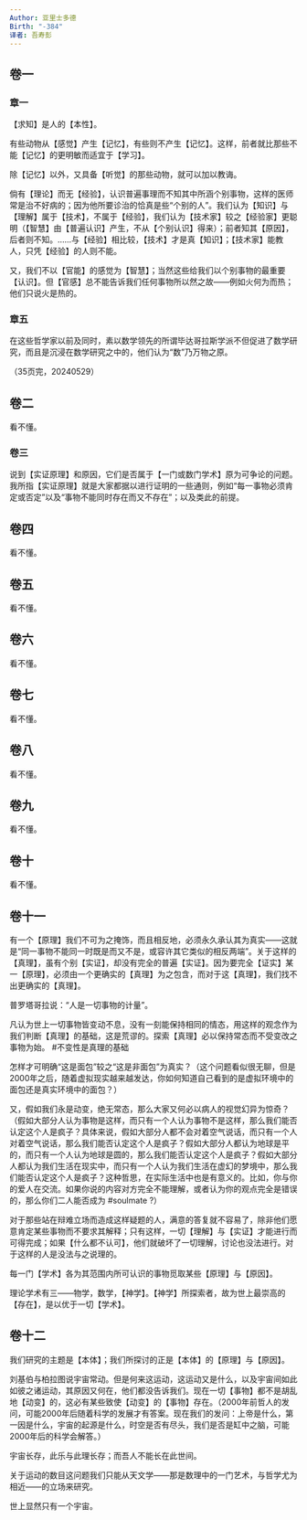 ```yaml
---
Author: 亚里士多德
Birth: "-384"
译者: 吾寿彭
---
```

## 卷一

### 章一

【求知】是人的【本性】。

有些动物从【感觉】产生【记忆】，有些则不产生【记忆】。这样，前者就比那些不能【记忆】的更明敏而适宜于【学习】。

除【记忆】以外，又具备【听觉】的那些动物，就可以加以教诲。

倘有【理论】而无【经验】，认识普遍事理而不知其中所涵个别事物，这样的医师常是治不好病的；因为他所要诊治的恰真是些“个别的人”。我们认为【知识】与【理解】属于【技术】，不属于【经验】，我们认为【技术家】较之【经验家】更聪明（【智慧】由【普遍认识】产生，不从【个别认识】得来）；前者知其【原因】，后者则不知。……与【经验】相比较，【技术】才是真【知识】；【技术家】能教人，只凭【经验】的人则不能。

又，我们不以【官能】的感觉为【智慧】；当然这些给我们以个别事物的最重要【认识】。但【官感】总不能告诉我们任何事物所以然之故——例如火何为而热；他们只说火是热的。

### 章五

在这些哲学家以前及同时，素以数学领先的所谓毕达哥拉斯学派不但促进了数学研究，而且是沉浸在数学研究之中的，他们认为“数”乃万物之原。

（35页完，20240529）

## 卷二

看不懂。

### 卷三

说到【实证原理】和原因，它们是否属于【一门或数门学术】原为可争论的问题。我所指【实证原理】就是大家都据以进行证明的一些通则，例如“每一事物必须肯定或否定”以及“事物不能同时存在而又不存在”；以及类此的前提。

## 卷四

看不懂。

## 卷五

看不懂。

## 卷六

看不懂。

## 卷七

看不懂。

## 卷八

看不懂。

## 卷九

看不懂。

## 卷十

看不懂。

## 卷十一

有一个【原理】我们不可为之掩饰，而且相反地，必须永久承认其为真实——这就是“同一事物不能同一时既是而又不是，或容许其它类似的相反两端”。关于这样的【真理】，虽有个别【实证】，却没有完全的普遍【实证】。因为要完全【证实】某一【原理】，必须由一个更确实的【真理】为之包含，而对于这【真理】，我们找不出更确实的【真理】。

普罗塔哥拉说：“人是一切事物的计量”。

凡认为世上一切事物皆变动不息，没有一刻能保持相同的情态，用这样的观念作为我们判断【真理】的基础，这是荒谬的。探索【真理】必以保持常态而不受变改之事物为始。 #不变性是真理的基础

怎样才可明确“这是面包”较之“这是非面包”为真实？（这个问题看似很无聊，但是2000年之后，随着虚拟现实越来越发达，你如何知道自己看到的是虚拟环境中的面包还是真实环境中的面包？）

又，假如我们永是动变，绝无常态，那么大家又何必以病人的视觉幻异为惊奇？（假如大部分人认为事物是这样，而只有一个人认为事物不是这样，那么我们能否认定这个人是疯子？具体来说，假如大部分人都不会对着空气说话，而只有一个人对着空气说话，那么我们能否认定这个人是疯子？假如大部分人都认为地球是平的，而只有一个人认为地球是圆的，那么我们能否认定这个人是疯子？假如大部分人都认为我们生活在现实中，而只有一个人认为我们生活在虚幻的梦境中，那么我们能否认定这个人是疯子？这种哲思，在实际生活中也是有意义的。比如，你与你的爱人在交流。如果你说的内容对方完全不能理解，或者认为你的观点完全是错误的，那么你们二人能否成为 #soulmate ?）

对于那些站在辩难立场而造成这样疑题的人，满意的答复就不容易了，除非他们愿意肯定某些事物而不要求其解释；只有这样，一切【理解】与【实证】才能进行而可得完成；如果【什么都不认可】，他们就破坏了一切理解，讨论也没法进行。对于这样的人是没法与之说理的。

每一门【学术】各为其范围内所可认识的事物觅取某些【原理】与【原因】。

理论学术有三——物学，数学，【神学】。【神学】所探索者，故为世上最崇高的【存在】，是以优于一切【学术】。

## 卷十二

我们研究的主题是【本体】；我们所探讨的正是【本体】的【原理】与【原因】。

刘基伯与柏拉图说宇宙常动。但是何来这运动，这运动又是什么，以及宇宙间如此如彼之诸运动，其原因又何在，他们都没告诉我们。现在一切【事物】都不是胡乱地【动变】的，这必有某些致使【动变】的【事物】存在。（2000年前哲人的发问，可能2000年后随着科学的发展才有答案。现在我们的发问：上帝是什么，第一因是什么，宇宙的起源是什么，时空是否有尽头，我们是否是缸中之脑，可能2000年后的科学会解答。）

宇宙长存，此乐与此理长存；而吾人不能长在此世间。

关于运动的数目这问题我们只能从天文学——那是数理中的一门艺术，与哲学尤为相近——的立场来研究。

世上显然只有一个宇宙。